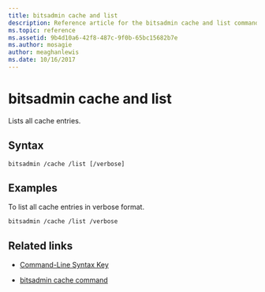 ```yaml
---
title: bitsadmin cache and list
description: Reference article for the bitsadmin cache and list command, which lists all cache entries.
ms.topic: reference
ms.assetid: 9b4d10a6-42f8-487c-9f0b-65bc15682b7e
ms.author: mosagie
author: meaghanlewis
ms.date: 10/16/2017
---
```


# bitsadmin cache and list

Lists all cache entries.

## Syntax

```
bitsadmin /cache /list [/verbose]
```

## Examples

To list all cache entries in verbose format.

```
bitsadmin /cache /list /verbose
```

## Related links

- [Command-Line Syntax Key](command-line-syntax-key.md)

- [bitsadmin cache command](bitsadmin-cache.md)
